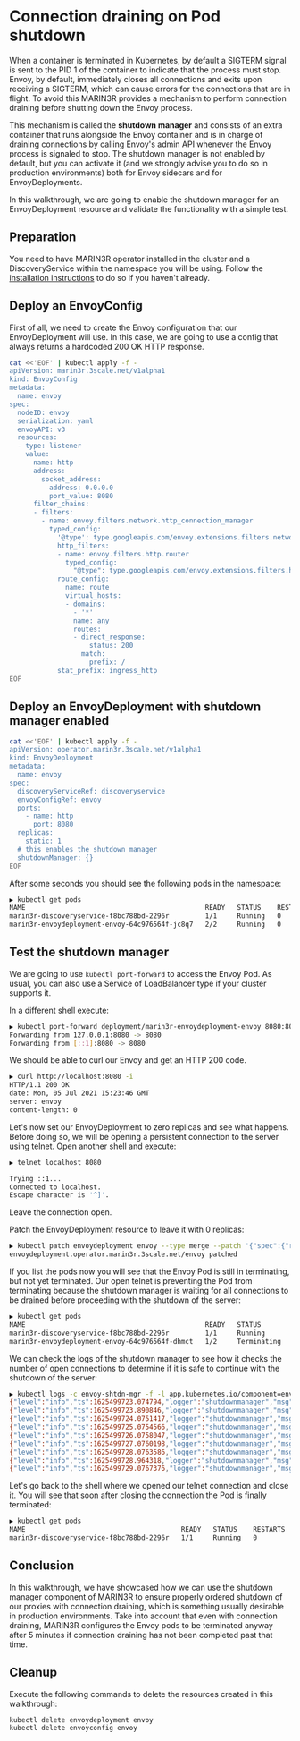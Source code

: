 # **Connection draining on Pod shutdown**

When a container is terminated in Kubernetes, by default a SIGTERM signal is sent to the PID 1 of the container to indicate that the process must stop. Envoy, by default, immediately closes all connections and exits upon receiving a SIGTERM, which can cause errors for the connections that are in flight. To avoid this MARIN3R provides a mechanism to perform connection draining before shutting down the Envoy process.

This mechanism is called the **shutdown manager** and consists of an extra container that runs alongside the Envoy container and is in charge of draining connections by calling Envoy's admin API whenever the Envoy process is signaled to stop. The shutdown manager is not enabled by default, but you can activate it (and we strongly advise you to do so in production environments) both for Envoy sidecars and for EnvoyDeployments.

In this walkthrough, we are going to enable the shutdown manager for an EnvoyDeployment resource and validate the functionality with a simple test.

## **Preparation**

You need to have MARIN3R operator installed in the cluster and a DiscoveryService within the namespace you will be using. Follow the [installation instructions](../../README.md#installation) to do so if you haven't already.

## **Deploy an EnvoyConfig**

First of all, we need to create the Envoy configuration that our EnvoyDeployment will use. In this case, we are going to use a config that always returns a hardcoded 200 OK HTTP response.

```bash
cat <<'EOF' | kubectl apply -f -
apiVersion: marin3r.3scale.net/v1alpha1
kind: EnvoyConfig
metadata:
  name: envoy
spec:
  nodeID: envoy
  serialization: yaml
  envoyAPI: v3
  resources:
  - type: listener
    value:
      name: http
      address:
        socket_address:
          address: 0.0.0.0
          port_value: 8080
      filter_chains:
      - filters:
        - name: envoy.filters.network.http_connection_manager
          typed_config:
            '@type': type.googleapis.com/envoy.extensions.filters.network.http_connection_manager.v3.HttpConnectionManager
            http_filters:
            - name: envoy.filters.http.router
              typed_config:
                "@type": type.googleapis.com/envoy.extensions.filters.http.router.v3.Router
            route_config:
              name: route
              virtual_hosts:
              - domains:
                - '*'
                name: any
                routes:
                - direct_response:
                    status: 200
                  match:
                    prefix: /
            stat_prefix: ingress_http
EOF
```

## **Deploy an EnvoyDeployment with shutdown manager enabled**

```bash
cat <<'EOF' | kubectl apply -f -
apiVersion: operator.marin3r.3scale.net/v1alpha1
kind: EnvoyDeployment
metadata:
  name: envoy
spec:
  discoveryServiceRef: discoveryservice
  envoyConfigRef: envoy
  ports:
    - name: http
      port: 8080
  replicas:
    static: 1
  # this enables the shutdown manager
  shutdownManager: {}
EOF
```

After some seconds you should see the following pods in the namespace:

```bash
▶ kubectl get pods
NAME                                             READY   STATUS    RESTARTS   AGE
marin3r-discoveryservice-f8bc788bd-2296r         1/1     Running   0          2m39s
marin3r-envoydeployment-envoy-64c976564f-jc8q7   2/2     Running   0          94s
```

## **Test the shutdown manager**

We are going to use `kubectl port-forward` to access the Envoy Pod. As usual, you can also use a Service of LoadBalancer type if your cluster supports it.

In a different shell execute:

```bash
▶ kubectl port-forward deployment/marin3r-envoydeployment-envoy 8080:8080
Forwarding from 127.0.0.1:8080 -> 8080
Forwarding from [::1]:8080 -> 8080
```

We should be able to curl our Envoy and get an HTTP 200 code.

```bash
▶ curl http://localhost:8080 -i
HTTP/1.1 200 OK
date: Mon, 05 Jul 2021 15:23:46 GMT
server: envoy
content-length: 0
```

Let's now set our EnvoyDeployment to zero replicas and see what happens. Before doing so, we will be opening a persistent connection to the server using telnet. Open another shell and execute:

```bash
▶ telnet localhost 8080

Trying ::1...
Connected to localhost.
Escape character is '^]'.
```

Leave the connection open.

Patch the EnvoyDeployment resource to leave it with 0 replicas:

```bash
▶ kubectl patch envoydeployment envoy --type merge --patch '{"spec":{"replicas":{"static":0}}}'
envoydeployment.operator.marin3r.3scale.net/envoy patched
```

If you list the pods now you will see that the Envoy Pod is still in terminating, but not yet terminated. Our open telnet is preventing the Pod from terminating because the shutdown manager is waiting for all connections to be drained before proceeding with the shutdown of the server:

```bash
▶ kubectl get pods
NAME                                             READY   STATUS        RESTARTS   AGE
marin3r-discoveryservice-f8bc788bd-2296r         1/1     Running       0          20m
marin3r-envoydeployment-envoy-64c976564f-dhmct   1/2     Terminating   0          2m59s
```

We can check the logs of the shutdown manager to see how it checks the number of open connections to determine if it is safe to continue with the shutdown of the server:

```bash
▶ kubectl logs -c envoy-shtdn-mgr -f -l app.kubernetes.io/component=envoy-deployment,app.kubernetes.io/instance=envoy
{"level":"info","ts":1625499723.074794,"logger":"shutdownmanager","msg":"file /tmp/shutdown-ok does not exist, recheck in 1s","context":"waitForDrainHandler"}
{"level":"info","ts":1625499723.890846,"logger":"shutdownmanager","msg":"polled open connections","context":"DrainListeners","open_connections":1,"min_connections":0}
{"level":"info","ts":1625499724.0751417,"logger":"shutdownmanager","msg":"file /tmp/shutdown-ok does not exist, recheck in 1s","context":"waitForDrainHandler"}
{"level":"info","ts":1625499725.0754566,"logger":"shutdownmanager","msg":"file /tmp/shutdown-ok does not exist, recheck in 1s","context":"waitForDrainHandler"}
{"level":"info","ts":1625499726.0758047,"logger":"shutdownmanager","msg":"file /tmp/shutdown-ok does not exist, recheck in 1s","context":"waitForDrainHandler"}
{"level":"info","ts":1625499727.0760198,"logger":"shutdownmanager","msg":"file /tmp/shutdown-ok does not exist, recheck in 1s","context":"waitForDrainHandler"}
{"level":"info","ts":1625499728.0763586,"logger":"shutdownmanager","msg":"file /tmp/shutdown-ok does not exist, recheck in 1s","context":"waitForDrainHandler"}
{"level":"info","ts":1625499728.964318,"logger":"shutdownmanager","msg":"polled open connections","context":"DrainListeners","open_connections":1,"min_connections":0}
{"level":"info","ts":1625499729.0767376,"logger":"shutdownmanager","msg":"file /tmp/shutdown-ok does not exist, recheck in 1s","context":"waitForDrainHandler"}
```

Let's go back to the shell where we opened our telnet connection and close it. You will see that soon after closing the connection the Pod is finally terminated:

```bash
▶ kubectl get pods
NAME                                       READY   STATUS    RESTARTS   AGE
marin3r-discoveryservice-f8bc788bd-2296r   1/1     Running   0          24m
```

## **Conclusion**

In this walkthrough, we have showcased how we can use the shutdown manager component of MARIN3R to ensure properly ordered shutdown of our proxies with connection draining, which is something usually desirable in production environments. Take into account that even with connection draining, MARIN3R configures the Envoy pods to be terminated anyway after 5 minutes if connection draining has not been completed past that time.

## **Cleanup**

Execute the following commands to delete the resources created in this walkthrough:

```bash
kubectl delete envoydeployment envoy
kubectl delete envoyconfig envoy
```

